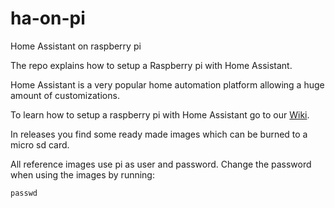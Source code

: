 # ha-on-pi
Home Assistant on raspberry pi

The repo explains how to setup a Raspberry pi with Home Assistant.

Home Assistant is a very popular home automation platform allowing a huge amount of customizations.


To learn how to setup a raspberry pi with Home Assistant go to our [Wiki](https://github.com/beejones/ha-on-pi/wiki).

In releases you find some ready made images which can be burned to a micro sd card.

All reference images use pi as user and password. Change the password when using the images by running:

```shell
passwd
```
